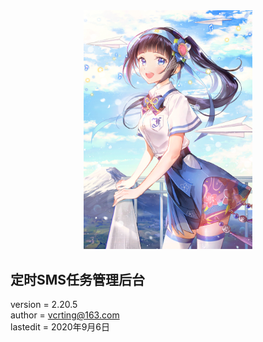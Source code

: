 <center><img width = '270' src ="https://raw.githubusercontent.com/VcrTing/SMSTask/master/0.png"/></center>
  
## 定时SMS任务管理后台
version = 2.20.5  
author = vcrting@163.com  
lastedit = 2020年9月6日